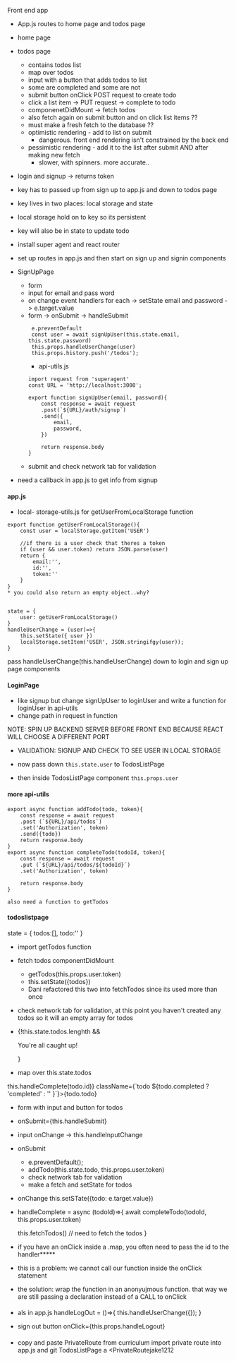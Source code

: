 Front end app
* App.js routes to home page and todos page

* home page

* todos page 
    * contains todos list 
    * map over todos 
    * input with a button that adds todos to list 
    * some are completed and some are not
    * submit button onClick POST request to create todo
    * click a list item -> PUT request -> complete to todo
    * componenetDidMount -> fetch todos 
    * also fetch again on submit button and on click list items ??
    * must make a fresh fetch to the database ??
    * optimistic rendering - add to list on submit
        * dangerous. front end rendering isn't constrained by the back end
    * pessimistic rendering - add it to the list after submit AND after making new fetch
        * slower, with spinners. more accurate.. 
    

* login and signup -> returns token
* key has to passed up from sign up to app.js and down to todos page
* key lives in two places: local storage and state
* local storage hold on to key so its persistent
* key will also be in state to update todo

* install super agent and react router

* set up routes in app.js and then start on sign up and signin components

* SignUpPage
    * form 
    * input for email and pass word
    * on change event handlers for each -> setState email and password -> e.target.value
    * form -> onSubmit -> handleSubmit
        ```
         e.preventDefault
         const user = await signUpUser(this.state.email, this.state.password)
         this.props.handleUserChange(user)
         this.props.history.push('/todos');
         ```
        * api-utils.js
        ```
        import request from 'superagent'
        const URL = 'http://localhost:3000';

        export function signUpUser(email, password){
            const response = await request
            .post(`${URL}/auth/signup`)
            .send({
                email,
                password,
            })

            return response.body
        }
        ```
    * submit and check network tab for validation

* need a callback in app.js to get info from signup



#### app.js

* local- storage-utils.js for getUserFromLocalStorage function
```
export function getUserFromLocalStorage(){
    const user = localStorage.getItem('USER')
    
    //if there is a user check that theres a token
    if (user && user.token) return JSON.parse(user)
    return {
        email:'',
        id:'',
        token:''
    }
}
* you could also return an empty object..why?


state = {
    user: getUserFromLocalStorage()
}
handleUserChange = (user)=>{
    this.setState({ user })
    localStorage.setItem('USER', JSON.stringifgy(user));
}
```
pass handleUserChange(this.handleUserChange) down to login and sign up page components


#### LoginPage
* like signup but change signUpUser to loginUser and write a function for loginUser in api-utils
* change path in request in function

NOTE: SPIN UP BACKEND SERVER BEFORE FRONT END BECAUSE REACT WILL CHOOSE A DIFFERENT PORT

* VALIDATION: SIGNUP AND CHECK TO SEE USER IN LOCAL STORAGE

* now pass down `this.state.user` to TodosListPage
* then inside TodosListPage component `this.props.user`


#### more api-utils
```
export async function addTodo(todo, token){
    const response = await request
    .post (`${URL}/api/todos`)
    .set('Authorization', token)
    .send({todo})
    return response.body
}
export async function completeTodo(todoId, token){
    const response = await request
    .put (`${URL}/api/todos/${todoId}`)
    .set('Authorization', token)

    return response.body
}

also need a function to getTodos
```

#### todoslistpage

state = {
    todos:[],
    todo:''
}
* import getTodos function
* fetch todos componentDidMount
    * getTodos(this.props.user.token)
    * this.setState({todos})
    * Dani refactored this two into fetchTodos since its used more than once

* check network tab for validation, at this point you haven't created any todos so it will an empty array for todos

* {!this.state.todos.lenghth && <p> You're all caught up!</p> }
* map over this.state.todos
<p onClick={ () => this.handleComplete(todo.id)}
className={`todo ${todo.completed ? 'completed' : '' }`}>{todo.todo}</p>

* form with input and button for todos
* onSubmit={this.handleSubmit}
* input onChange -> this.handleInputChange

* onSubmit 
    * e.preventDefault();
    * addTodo(this.state.todo, this.props.user.token)
    * check network tab for validation
    * make a fetch and setState for todos

* onChange this.setSTate({todo: e.target.value})

* handleComplete = async (todoId)=>{
    await completeTodo(todoId, this.props.user.token)

    this.fetchTodos() // need to fetch the todos 
}

* if you have an onClick inside a .map, you often need to pass the id to the handler*****
* this is a problem: we cannot call our function inside the onClick statement
* the solution: wrap the function in an anonyujmous function. that way we are still passing a declaration instead of a CALL to onClick

####
* als in app.js 
handleLogOut = ()=>{
    this.handleUserChange({});
}

* sign out button onClick={this.props.handleLogout}

#### 
* copy and paste PrivateRoute from curriculum 
import private route into app.js 
and git TodosListPage a <PrivateRoutejake1212